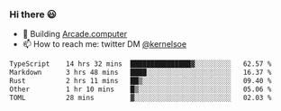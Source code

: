 ### Hi there 😃

- 🔨 Building [Arcade.computer](https://arcade.computer)
- 📫 How to reach me: twitter DM [@kernelsoe](https://twitter.com/kernelsoe)

<!--START_SECTION:waka-->

```txt
TypeScript    14 hrs 32 mins  ███████████████▓░░░░░░░░░   62.57 %
Markdown      3 hrs 48 mins   ████░░░░░░░░░░░░░░░░░░░░░   16.37 %
Rust          2 hrs 11 mins   ██▒░░░░░░░░░░░░░░░░░░░░░░   09.40 %
Other         1 hr 10 mins    █▒░░░░░░░░░░░░░░░░░░░░░░░   05.06 %
TOML          28 mins         ▓░░░░░░░░░░░░░░░░░░░░░░░░   02.03 %
```

<!--END_SECTION:waka-->
